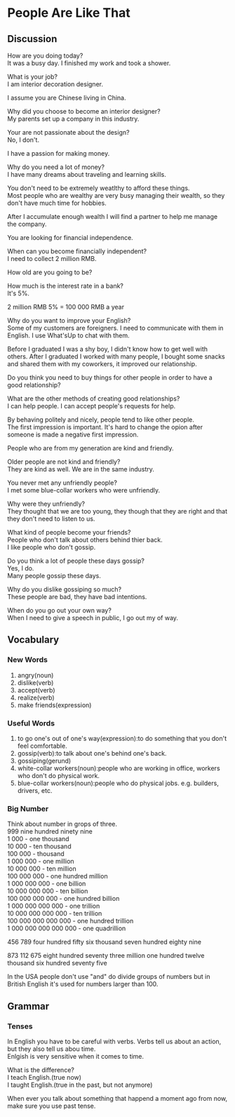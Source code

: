 # People Are Like That
## Discussion
How are you doing today?  
It was a busy day. I finished my work and took a shower.  

What is your job?  
I am interior decoration designer.  

I assume you are Chinese living in China.  

Why did you choose to become an interior designer?  
My parents set up a company in this industry.  

Your are not passionate about the design?  
No, I don't.  

I have a passion for making money.  

Why do you need a lot of money?  
I have many dreams about traveling and learning skills.  

You don't need to be extremely weatlthy to afford these things.  
Most people who are wealthy are very busy managing their wealth, so they don't have much time for hobbies.  

After I accumulate enough wealth I will find a partner to help me manage the company.  

You are looking for financial independence.  

When can you become financially independent?  
I need to collect 2 million RMB.  

How old are you going to be?  

How much is the interest rate in a bank?  
It's 5%. 

2 million RMB  5% = 100 000 RMB a year

Why do you want to improve your English?  
Some of my customers are foreigners. I need to communicate with them in English. I use What'sUp to chat with them.  

Before I graduated I was a shy boy, I didn't know how to get well with others. After I graduated I worked with many people, I bought some snacks and shared them with my coworkers, it improved our relationship.  

Do you think you need to buy things for other people in order to have a good relationship?  
	
What are the other methods of creating good relationships?  
I can help people. I can accept people's requests for help.  

By behaving politely and nicely, people tend to like other people.  
The first impression is important. It's hard to change the opion after someone is made a negative first impression.  

People who are from my generation are kind and friendly.  

Older people are not kind and friendly?  
They are kind as well. We are in the same industry.   

You never met any unfriendly people?  
I met some blue-collar workers who were unfriendly.   

Why were they unfriendly?  
They thought that we are too young, they though that they are right and that they don't need to listen to us.  

What kind of people become your friends?  
People who don't talk about others behind thier back.  
I like people who don't gossip.  

Do you think a lot of people these days gossip?  
Yes, I do.  
Many people gossip these days.  

Why do you dislike gossiping so much?  
These people are bad, they have bad intentions.  

When do you go out your own way?  
When I need to give a speech in public, I go out my of way.  

## Vocabulary
### New Words
1. angry(noun)
1. dislike(verb)
1. accept(verb)
1. realize(verb)
1. make friends(expression)  

### Useful Words
1. to go one's out of one's way(expression):to do something that you don't feel comfortable.
1. gossip(verb):to talk about one's behind one's back.
1. gossiping(gerund)
1. white-collar workers(noun):people who are working in office, workers who don't do physical work.  
1. blue-collar workers(noun):people who do physical jobs. e.g. builders, drivers, etc.

### Big Number
Think about number in grops of three.  
999 nine hundred ninety nine   
1 000 - one thousand  
10 000 - ten thousand  
100 000 - thousand   
1 000 000 - one million  
10 000 000 - ten million  
100 000 000 - one hundred million  
1 000 000 000 - one billion  
10 000 000 000 - ten billion  
100 000 000 000 - one hundred billion  
1 000 000 000 000 - one trillion  
10 000 000 000 000 - ten trillion  
100 000 000 000 000 - one hundred trillion  
1 000 000 000 000 000 - one quadrillion  

456 789 four hundred fifty six thousand seven hundred eighty nine  

873 112 675 eight hundred seventy three million one hundred twelve thousand six hundred seventy five  

In the USA people don't use "and" do divide groups of numbers but in British English it's used for numbers larger than 100.   

## Grammar
### Tenses
In English you have to be careful with verbs. Verbs tell us about an action, but they also tell us abou time.  
Enlgish is very sensitive when it comes to time.  

What is the difference?  
I teach English.(true now)   
I taught English.(true in the past, but not anymore)     

When ever you talk about something that happend a moment ago from now, make sure you use past tense.
